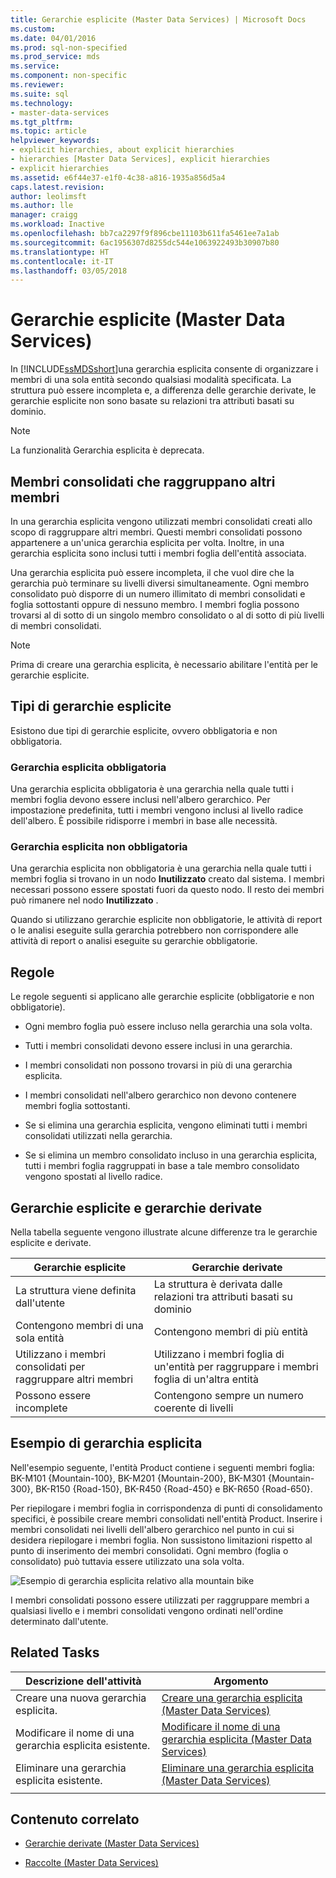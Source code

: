 ```yaml
---
title: Gerarchie esplicite (Master Data Services) | Microsoft Docs
ms.custom: 
ms.date: 04/01/2016
ms.prod: sql-non-specified
ms.prod_service: mds
ms.service: 
ms.component: non-specific
ms.reviewer: 
ms.suite: sql
ms.technology:
- master-data-services
ms.tgt_pltfrm: 
ms.topic: article
helpviewer_keywords:
- explicit hierarchies, about explicit hierarchies
- hierarchies [Master Data Services], explicit hierarchies
- explicit hierarchies
ms.assetid: e6f44e37-e1f0-4c38-a816-1935a856d5a4
caps.latest.revision: 
author: leolimsft
ms.author: lle
manager: craigg
ms.workload: Inactive
ms.openlocfilehash: bb7ca2297f9f896cbe11103b611fa5461ee7a1ab
ms.sourcegitcommit: 6ac1956307d8255dc544e1063922493b30907b80
ms.translationtype: HT
ms.contentlocale: it-IT
ms.lasthandoff: 03/05/2018
---
```

# <a name="explicit-hierarchies-master-data-services"></a>Gerarchie esplicite (Master Data Services)
  In [!INCLUDE[ssMDSshort](../includes/ssmdsshort-md.md)]una gerarchia esplicita consente di organizzare i membri di una sola entità secondo qualsiasi modalità specificata. La struttura può essere incompleta e, a differenza delle gerarchie derivate, le gerarchie esplicite non sono basate su relazioni tra attributi basati su dominio.  
  
> [!NOTE]  
>  La funzionalità Gerarchia esplicita è deprecata.  
  
## <a name="consolidated-members-group-other-members"></a>Membri consolidati che raggruppano altri membri  
 In una gerarchia esplicita vengono utilizzati membri consolidati creati allo scopo di raggruppare altri membri. Questi membri consolidati possono appartenere a un'unica gerarchia esplicita per volta. Inoltre, in una gerarchia esplicita sono inclusi tutti i membri foglia dell'entità associata.  
  
 Una gerarchia esplicita può essere incompleta, il che vuol dire che la gerarchia può terminare su livelli diversi simultaneamente. Ogni membro consolidato può disporre di un numero illimitato di membri consolidati e foglia sottostanti oppure di nessuno membro. I membri foglia possono trovarsi al di sotto di un singolo membro consolidato o al di sotto di più livelli di membri consolidati.  
  
> [!NOTE]  
>  Prima di creare una gerarchia esplicita, è necessario abilitare l'entità per le gerarchie esplicite.  
  
## <a name="types-of-explicit-hierarchies"></a>Tipi di gerarchie esplicite  
 Esistono due tipi di gerarchie esplicite, ovvero obbligatoria e non obbligatoria.  
  
### <a name="mandatory-explicit-hierarchy"></a>Gerarchia esplicita obbligatoria  
 Una gerarchia esplicita obbligatoria è una gerarchia nella quale tutti i membri foglia devono essere inclusi nell'albero gerarchico. Per impostazione predefinita, tutti i membri vengono inclusi al livello radice dell'albero. È possibile ridisporre i membri in base alle necessità.  
  
### <a name="non-mandatory-explicit-hierarchy"></a>Gerarchia esplicita non obbligatoria  
 Una gerarchia esplicita non obbligatoria è una gerarchia nella quale tutti i membri foglia si trovano in un nodo **Inutilizzato** creato dal sistema. I membri necessari possono essere spostati fuori da questo nodo. Il resto dei membri può rimanere nel nodo **Inutilizzato** .  
  
 Quando si utilizzano gerarchie esplicite non obbligatorie, le attività di report o le analisi eseguite sulla gerarchia potrebbero non corrispondere alle attività di report o analisi eseguite su gerarchie obbligatorie.  
  
## <a name="rules"></a>Regole  
 Le regole seguenti si applicano alle gerarchie esplicite (obbligatorie e non obbligatorie).  
  
-   Ogni membro foglia può essere incluso nella gerarchia una sola volta.  
  
-   Tutti i membri consolidati devono essere inclusi in una gerarchia.  
  
-   I membri consolidati non possono trovarsi in più di una gerarchia esplicita.  
  
-   I membri consolidati nell'albero gerarchico non devono contenere membri foglia sottostanti.  
  
-   Se si elimina una gerarchia esplicita, vengono eliminati tutti i membri consolidati utilizzati nella gerarchia.  
  
-   Se si elimina un membro consolidato incluso in una gerarchia esplicita, tutti i membri foglia raggruppati in base a tale membro consolidato vengono spostati al livello radice.  
  
## <a name="explicit-hierarchies-versus-derived-hierarchies"></a>Gerarchie esplicite e gerarchie derivate  
 Nella tabella seguente vengono illustrate alcune differenze tra le gerarchie esplicite e derivate.  
  
|Gerarchie esplicite|Gerarchie derivate|  
|--------------------------|-------------------------|  
|La struttura viene definita dall'utente|La struttura è derivata dalle relazioni tra attributi basati su dominio|  
|Contengono membri di una sola entità|Contengono membri di più entità|  
|Utilizzano i membri consolidati per raggruppare altri membri|Utilizzano i membri foglia di un'entità per raggruppare i membri foglia di un'altra entità|  
|Possono essere incomplete|Contengono sempre un numero coerente di livelli|  
  
## <a name="explicit-hierarchy-example"></a>Esempio di gerarchia esplicita  
 Nell'esempio seguente, l'entità Product contiene i seguenti membri foglia: BK-M101 {Mountain-100}, BK-M201 {Mountain-200}, BK-M301 {Mountain-300}, BK-R150 {Road-150}, BK-R450 {Road-450} e BK-R650 {Road-650}.  
  
 Per riepilogare i membri foglia in corrispondenza di punti di consolidamento specifici, è possibile creare membri consolidati nell'entità Product. Inserire i membri consolidati nei livelli dell'albero gerarchico nel punto in cui si desidera riepilogare i membri foglia. Non sussistono limitazioni rispetto al punto di inserimento dei membri consolidati. Ogni membro (foglia o consolidato) può tuttavia essere utilizzato una sola volta.  
  
 ![Esempio di gerarchia esplicita relativo alla mountain bike](../master-data-services/media/mds-conc-explicit-hierarchy.gif "Esempio di gerarchia esplicita relativo alla mountain bike")  
  
 I membri consolidati possono essere utilizzati per raggruppare membri a qualsiasi livello e i membri consolidati vengono ordinati nell'ordine determinato dall'utente.  
  
## <a name="related-tasks"></a>Related Tasks  
  
|Descrizione dell'attività|Argomento|  
|----------------------|-----------|  
|Creare una nuova gerarchia esplicita.|[Creare una gerarchia esplicita &#40;Master Data Services&#41;](../master-data-services/create-an-explicit-hierarchy-master-data-services.md)|  
|Modificare il nome di una gerarchia esplicita esistente.|[Modificare il nome di una gerarchia esplicita &#40;Master Data Services&#41;](../master-data-services/change-an-explicit-hierarchy-name-master-data-services.md)|  
|Eliminare una gerarchia esplicita esistente.|[Eliminare una gerarchia esplicita &#40;Master Data Services&#41;](../master-data-services/delete-an-explicit-hierarchy-master-data-services.md)|  
|||  
  
## <a name="related-content"></a>Contenuto correlato  
  
-   [Gerarchie derivate &#40;Master Data Services&#41;](../master-data-services/derived-hierarchies-master-data-services.md)  
  
-   [Raccolte &#40;Master Data Services&#41;](../master-data-services/collections-master-data-services.md)  
  
  
